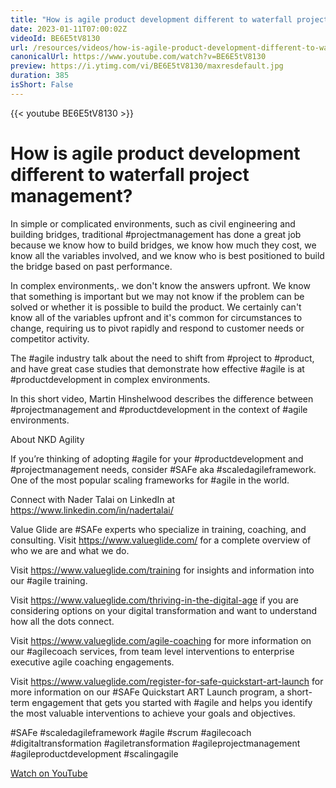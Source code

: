 ```yaml
---
title: "How is agile product development different to waterfall project management?"
date: 2023-01-11T07:00:02Z
videoId: BE6E5tV8130
url: /resources/videos/how-is-agile-product-development-different-to-waterfall-project-management-
canonicalUrl: https://www.youtube.com/watch?v=BE6E5tV8130
preview: https://i.ytimg.com/vi/BE6E5tV8130/maxresdefault.jpg
duration: 385
isShort: False
---
```


{{< youtube BE6E5tV8130 >}}

# How is agile product development different to waterfall project management?

In simple or complicated environments, such as civil engineering and building bridges, traditional #projectmanagement has done a great job because we know how to build bridges, we know how much they cost, we know all the variables involved, and we know who is best positioned to build the bridge based on past performance.

In complex environments,. we don't know the answers upfront. We know that something is important but we may not know if the problem can be solved or whether it is possible to build the product. We certainly can't know all of the variables upfront and it's common for circumstances to change, requiring us to pivot rapidly and respond to customer needs or competitor activity.

The #agile industry talk about the need to shift from #project to #product, and have great case studies that demonstrate how effective #agile is at #productdevelopment in complex environments.

In this short video, Martin Hinshelwood describes the difference between #projectmanagement and #productdevelopment in the context of #agile environments.

About NKD Agility

If you’re thinking of adopting #agile for your #productdevelopment and #projectmanagement needs, consider #SAFe aka #scaledagileframework. One of the most popular scaling frameworks for #agile in the world. 

Connect with Nader Talai on LinkedIn at https://www.linkedin.com/in/nadertalai/

Value Glide are #SAFe experts who specialize in training, coaching, and consulting. Visit https://www.valueglide.com/ for a complete overview of who we are and what we do.

Visit https://www.valueglide.com/training for insights and information into our #agile training.

Visit https://www.valueglide.com/thriving-in-the-digital-age if you are considering options on your digital transformation and want to understand how all the dots connect.

Visit https://www.valueglide.com/agile-coaching for more information on our #agilecoach services, from team level interventions to enterprise executive agile coaching engagements.

Visit https://www.valueglide.com/register-for-safe-quickstart-art-launch for more information on our #SAFe Quickstart ART Launch program, a short-term engagement that gets you started with #agile and helps you identify the most valuable interventions to achieve your goals and objectives.

#SAFe #scaledagileframework #agile #scrum #agilecoach #digitaltransformation #agiletransformation #agileprojectmanagement #agileproductdevelopment #scalingagile

[Watch on YouTube](https://www.youtube.com/watch?v=BE6E5tV8130)
